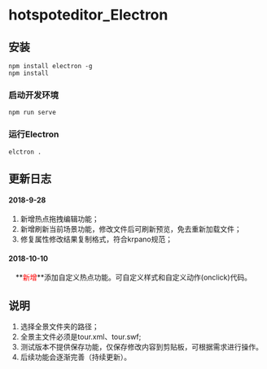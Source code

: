 # hotspoteditor_Electron

## 安装
```
npm install electron -g
npm install
```

### 启动开发环境
```
npm run serve
```

### 运行Electron
```
elctron .
```
## 更新日志     
#### 2018-9-28       

1. 新增热点拖拽编辑功能；
2. 新增刷新当前场景功能，修改文件后可刷新预览，免去重新加载文件；
3. 修复属性修改结果复制格式，符合krpano规范；       

#### 2018-10-10      

　**<span style="color:red" >新增</span>**添加自定义热点功能。可自定义样式和自定义动作(onclick)代码。

## 说明      

1. 选择全景文件夹的路径；
2. 全景主文件必须是tour.xml、tour.swf;
3. 测试版本不提供保存功能，仅保存修改内容到剪贴板，可根据需求进行操作。
4. 后续功能会逐渐完善（持续更新）。
